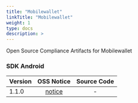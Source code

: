 ```yaml
---
title: "Mobilewallet"
linkTitle: "Mobilewallet"
weight: 1
type: docs
description: >
---
```


Open Source Compliance Artifacts for Mobilewallet

### SDK Android

| Version | OSS Notice | Source Code |
|---|:---:|:---:|
| 1.1.0 | [notice](https://opensource.sktelecom.com/compliance_artifacts/mobilewallet/sdk_android/1.1.0/Mobilewallet_SDK_android_1.1.0_OSS_Notice.html)  | - |